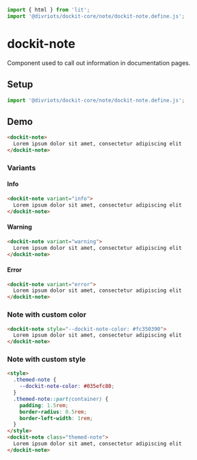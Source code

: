 ```js script
import { html } from 'lit';
import '@divriots/dockit-core/note/dockit-note.define.js';
```

# dockit-note

Component used to call out information in documentation pages.

## Setup

```js
import '@divriots/dockit-core/note/dockit-note.define.js';
```

## Demo

```html preview-story
<dockit-note>
  Lorem ipsum dolor sit amet, consectetur adipiscing elit
</dockit-note>
```

### Variants

#### Info

```html preview-story
<dockit-note variant="info">
  Lorem ipsum dolor sit amet, consectetur adipiscing elit
</dockit-note>
```

#### Warning

```html preview-story
<dockit-note variant="warning">
  Lorem ipsum dolor sit amet, consectetur adipiscing elit
</dockit-note>
```

#### Error

```html preview-story
<dockit-note variant="error">
  Lorem ipsum dolor sit amet, consectetur adipiscing elit
</dockit-note>
```

### Note with custom color

```html preview-story
<dockit-note style="--dockit-note-color: #fc350390">
  Lorem ipsum dolor sit amet, consectetur adipiscing elit
</dockit-note>
```

### Note with custom style

```html preview-story
<style>
  .themed-note {
    --dockit-note-color: #035efc80;
  }
  .themed-note::part(container) {
    padding: 1.5rem;
    border-radius: 0.5rem;
    border-left-width: 1rem;
  }
</style>
<dockit-note class="themed-note">
  Lorem ipsum dolor sit amet, consectetur adipiscing elit
</dockit-note>
```
